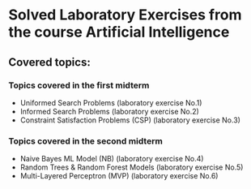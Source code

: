 # Solved Laboratory Exercises from the course Artificial Intelligence

## Covered topics:
### Topics covered in the first midterm
- Uniformed Search Problems (laboratory exercise No.1)
- Informed Search Problems (laboratory exercise No.2)
- Constraint Satisfaction Problems (CSP) (laboratory exercise No.3)

### Topics covered in the second midterm
- Naive Bayes ML Model (NB) (laboratory exercise No.4)
- Random Trees & Random Forest Models (laboratory exercise No.5)
- Multi-Layered Perceptron (MVP) (laboratory exercise No.6)

